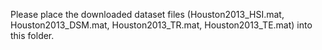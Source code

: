 Please place the downloaded dataset files (Houston2013_HSI.mat, Houston2013_DSM.mat, Houston2013_TR.mat, Houston2013_TE.mat) into this folder.
